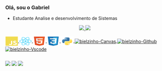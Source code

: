### Olá, sou o Gabriel

-  Estudante Analise e desenvolvimento de Sistemas
<div align="center">
  <a href="https://github.com/bielzinhoxd">
  <img height="180em" src="https://github-readme-stats.vercel.app/api?username=bielzinhoxd&show_icons=true&theme=cobalt&include_all_commits=true&count_private=true"/>
  <img height="180em" src="https://github-readme-stats.vercel.app/api/top-langs/?username=bielzinhoxd&layout=compact&langs_count=7&theme=cobalt"/>
</div>
 
<div style="display: inline_block"><br>
  <img align="center" alt="bielzinhoxd-Js" height="30" width="40" src="https://raw.githubusercontent.com/devicons/devicon/master/icons/javascript/javascript-plain.svg">
  <img align="center" alt="bielzinho-React" height="30" width="40" src="https://raw.githubusercontent.com/devicons/devicon/master/icons/react/react-original.svg">
  <img align="center" alt="bielzinho-HTML" height="30" width="40" src="https://raw.githubusercontent.com/devicons/devicon/master/icons/html5/html5-original.svg">
  <img align="center" alt="bielzinho" height="30" width="40" src="https://raw.githubusercontent.com/devicons/devicon/master/icons/css3/css3-original.svg">
  <img align="center" alt="bielzinho-Python" height="30" width="40" src="https://raw.githubusercontent.com/devicons/devicon/master/icons/python/python-original.svg">
  <img align="center" alt="bielzinho-Canvas" height="30" width="40" src="https://cdn.jsdelivr.net/gh/devicons/devicon/icons/canva/canva-original.svg" />
  <img align="center" alt="bielzinho-Github" height="30" width="40" src="https://cdn.jsdelivr.net/gh/devicons/devicon/icons/github/github-original.svg" />
  <img align="center" alt="bielzinho-Vscode" height="30" width="40" src="https://cdn.jsdelivr.net/gh/devicons/devicon/icons/vscode/vscode-original.svg" />



  </div>
  
##

<div> 
  <a href="https://www.instagram.com/_s7bl7/" target="_blank"><img src="https://img.shields.io/badge/-Instagram-%23E4405F?style=for-the-badge&logo=instagram&logoColor=white" target="_blank"></a>
  <a href = "devbielzinho@gmail.com"><img src="https://img.shields.io/badge/-Gmail-%23333?style=for-the-badge&logo=gmail&logoColor=white" target="_blank"></a>
  <a href="https://www.linkedin.com/in/gabriel-silva-2008a1244/" target="_blank"><img src="https://img.shields.io/badge/-LinkedIn-%230077B5?style=for-the-badge&logo=linkedin&logoColor=white" target="_blank"></a> 
  
</div>
